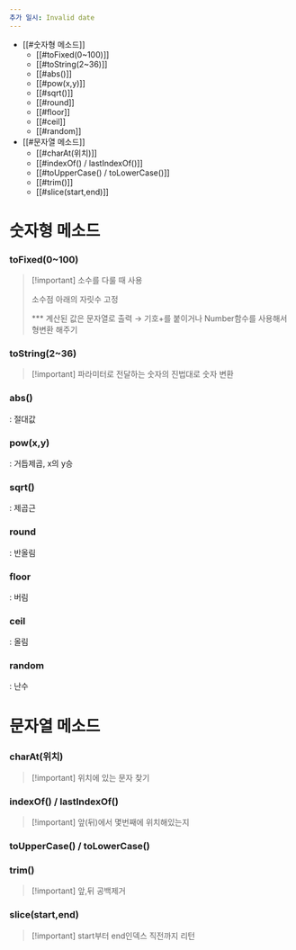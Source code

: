 ```yaml
---
추가 일시: Invalid date
---
```

- [[#숫자형 메소드]]
    - [[#toFixed(0~100)]]
    - [[#toString(2~36)]]
    - [[#abs()]]
    - [[#pow(x,y)]]
    - [[#sqrt()]]
    - [[#round]]
    - [[#floor]]
    - [[#ceil]]
    - [[#random]]
- [[#문자열 메소드]]
    - [[#charAt(위치)]]
    - [[#indexOf() / lastIndexOf()]]
    - [[#toUpperCase() / toLowerCase()]]
    - [[#trim()]]
    - [[#slice(start,end)]]

# 숫자형 메소드

### toFixed(0~100)

> [!important] 소수를 다룰 때 사용
> 
> 소수점 아래의 자릿수 고정
> 
> *** 계산된 값은 문자열로 출력 → 기호+를 붙이거나 Number함수를 사용해서 형변환 해주기

### toString(2~36)

> [!important] 파라미터로 전달하는 숫자의 진법대로 숫자 변환

### abs()

: 절대값

### pow(x,y)

: 거듭제곱, x의 y승

### sqrt()

: 제곱근

### round

: 반올림

### floor

: 버림

### ceil

: 올림

### random

: 난수

  

# 문자열 메소드

### charAt(위치)

> [!important] 위치에 있는 문자 찾기

### indexOf() / lastIndexOf()

> [!important] 앞(뒤)에서 몇번째에 위치해있는지

### toUpperCase() / toLowerCase()

  

### trim()

> [!important] 앞,뒤 공백제거

### slice(start,end)

> [!important] start부터 end인덱스 직전까지 리턴
